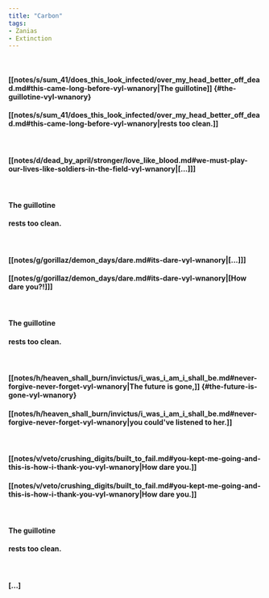 ```yaml
---
title: "Carbon"
tags:
- Zanias
- Extinction
---
```

&nbsp;
#### [[notes/s/sum_41/does_this_look_infected/over_my_head_better_off_dead.md#this-came-long-before-vyl-wnanory|The guillotine]] {#the-guillotine-vyl-wnanory}
#### [[notes/s/sum_41/does_this_look_infected/over_my_head_better_off_dead.md#this-came-long-before-vyl-wnanory|rests too clean.]]
&nbsp;
#### [[notes/d/dead_by_april/stronger/love_like_blood.md#we-must-play-our-lives-like-soldiers-in-the-field-vyl-wnanory|[...]]]
&nbsp;
#### The guillotine
#### rests too clean.
&nbsp;
#### [[notes/g/gorillaz/demon_days/dare.md#its-dare-vyl-wnanory|[...]]]
#### [[notes/g/gorillaz/demon_days/dare.md#its-dare-vyl-wnanory|[How dare you?!]]]
&nbsp;
#### The guillotine
#### rests too clean.
&nbsp;
#### [[notes/h/heaven_shall_burn/invictus/i_was_i_am_i_shall_be.md#never-forgive-never-forget-vyl-wnanory|The future is gone,]] {#the-future-is-gone-vyl-wnanory}
#### [[notes/h/heaven_shall_burn/invictus/i_was_i_am_i_shall_be.md#never-forgive-never-forget-vyl-wnanory|you could've listened to her.]]
&nbsp;
#### [[notes/v/veto/crushing_digits/built_to_fail.md#you-kept-me-going-and-this-is-how-i-thank-you-vyl-wnanory|How dare you.]]
#### [[notes/v/veto/crushing_digits/built_to_fail.md#you-kept-me-going-and-this-is-how-i-thank-you-vyl-wnanory|How dare you.]]
&nbsp;
#### The guillotine
#### rests too clean.
&nbsp;
#### [...]
